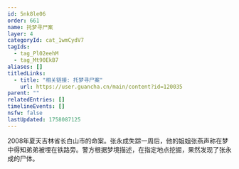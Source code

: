 ```yaml
---
id: 5nk8le06
order: 661
name: 托梦寻尸案
layer: 4
categoryId: cat_1wmCydV7
tagIds:
  - tag_Pl02eehM
  - tag_Mt90EkB7
aliases: []
titledLinks:
  - title: "相关链接: 托梦寻尸案"
    url: https://user.guancha.cn/main/content?id=120035
parent: ""
relatedEntries: []
timelineEvents: []
nsfw: false
lastUpdated: 1758087125
---
```


2008年夏天吉林省长白山市的命案。张永成失踪一周后，他的姐姐张燕声称在梦中得知弟弟被埋在铁路旁。警方根据梦境描述，在指定地点挖掘，果然发现了张永成的尸体。